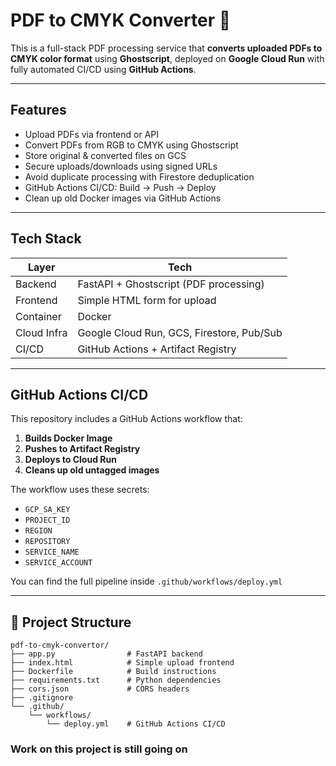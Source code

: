 # PDF to CMYK Converter 🚀

This is a full-stack PDF processing service that **converts uploaded PDFs to CMYK color format** using **Ghostscript**, deployed on **Google Cloud Run** with fully automated CI/CD using **GitHub Actions**.

---

##  Features

- Upload PDFs via frontend or API
- Convert PDFs from RGB to CMYK using Ghostscript
- Store original & converted files on GCS
- Secure uploads/downloads using signed URLs
- Avoid duplicate processing with Firestore deduplication
- GitHub Actions CI/CD: Build → Push → Deploy
- Clean up old Docker images via GitHub Actions

---

## Tech Stack

| Layer         | Tech                                   |
|---------------|----------------------------------------|
| Backend       | FastAPI + Ghostscript (PDF processing) |
| Frontend      | Simple HTML form for upload            |
| Container     | Docker                                 |
| Cloud Infra   | Google Cloud Run, GCS, Firestore, Pub/Sub |
| CI/CD         | GitHub Actions + Artifact Registry     |

---

## GitHub Actions CI/CD

This repository includes a GitHub Actions workflow that:

1. **Builds Docker Image**
2. **Pushes to Artifact Registry**
3. **Deploys to Cloud Run**
4. **Cleans up old untagged images**

The workflow uses these secrets:

- `GCP_SA_KEY`
- `PROJECT_ID`
- `REGION`
- `REPOSITORY`
- `SERVICE_NAME`
- `SERVICE_ACCOUNT`

You can find the full pipeline inside `.github/workflows/deploy.yml`

---

## 📂 Project Structure

```plaintext
pdf-to-cmyk-convertor/
├── app.py                # FastAPI backend
├── index.html            # Simple upload frontend
├── Dockerfile            # Build instructions
├── requirements.txt      # Python dependencies
├── cors.json             # CORS headers
├── .gitignore
└── .github/
    └── workflows/
        └── deploy.yml    # GitHub Actions CI/CD
```
### Work on this project is still going on